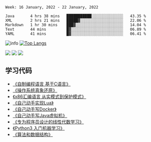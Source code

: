 <!--START_SECTION:waka-->
```text
Week: 16 January, 2022 - 22 January, 2022

Java       4 hrs 38 mins   ███████████░░░░░░░░░░░░░░   43.35 % 
XML        2 hrs 21 mins   █████▓░░░░░░░░░░░░░░░░░░░   22.06 % 
Markdown   1 hr 30 mins    ███▓░░░░░░░░░░░░░░░░░░░░░   14.04 % 
Text       44 mins         █▓░░░░░░░░░░░░░░░░░░░░░░░   06.89 % 
YAML       41 mins         █▓░░░░░░░░░░░░░░░░░░░░░░░   06.41 % 
```
<!--END_SECTION:waka-->

![info](https://github-readme-stats.vercel.app/api?username=chenlingmin&show_icons=true&count_private=true&hide=prs&theme=default_repocard)
[![Top Langs](https://github-readme-stats.vercel.app/api/top-langs/?username=chenlingmin&layout=compact)](https://github.com/anuraghazra/github-readme-stats)


[![](https://img.shields.io/badge/OS-Arch%20Linux-33aadd?style=flat-square&logo=arch-linux&logoColor=ffffff)](https://www.archlinux.org/)
[![](https://img.shields.io/badge/macOS-Hackintosh-292e33?style=flat-square&logo=apple&logoColor=ffffff)](https://www.tonymacx86.com/)
![](https://visitor-badge.glitch.me/badge?page_id=CasterWx.readme)

## 学习代码

* [《自制编程语言 基于C语言》](https://github.com/chenlingmin/sparrow)
* [《操作系统真象还原》](https://github.com/chenlingmin/os-learn)
* [《x86汇编语言 从实模式到保护模式》](https://github.com/chenlingmin/x86_assembly)
* [《自己动手实现Lua》](https://github.com/chenlingmin/luago)
* [《自己动手写Docker》](https://github.com/chenlingmin/mydocker)
* [《自己动手写Java虚拟机》](https://github.com/chenlingmin/jvmgo)
* [《专为程序员设计的线性代数学习》](https://github.com/chenlingmin/Play-with-Linear-Algebra)
* [《Python3 入门机器学习》](https://github.com/chenlingmin/python3-ml)
* [《算法和数据结构》](https://github.com/chenlingmin/algorithms)
